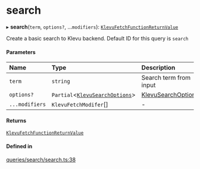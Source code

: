 # search
      
▸ **search**(`term`, `options?`, ...`modifiers`): [`KlevuFetchFunctionReturnValue`](klevufetchfunctionreturnvalue.md)

Create a basic search to Klevu backend. Default ID for this query is `search`

#### Parameters

| Name | Type | Description |
| :------ | :------ | :------ |
| `term` | `string` | Search term from input |
| `options?` | `Partial`<[`KlevuSearchOptions`](klevusearchoptions.md)\> | [KlevuSearchOptions](klevusearchoptions.md) |
| `...modifiers` | `KlevuFetchModifer`[] | - |

#### Returns

[`KlevuFetchFunctionReturnValue`](klevufetchfunctionreturnvalue.md)

#### Defined in

[queries/search/search.ts:38](https://github.com/klevultd/frontend-sdk/blob/1b37b18/packages/klevu-core/src/queries/search/search.ts#L38)

